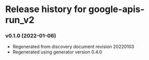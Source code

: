 # Release history for google-apis-run_v2

### v0.1.0 (2022-01-06)

* Regenerated from discovery document revision 20220103
* Regenerated using generator version 0.4.0

